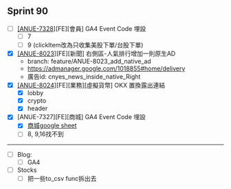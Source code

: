 ## Sprint 90

* [ ] [\[ANUE-7328](https://cnyesrd.atlassian.net/browse/ANUE-7328)]\[FE][會員] GA4 Event Code 埋設
	* [ ] 7
	* [ ] 9 (clickItem改為只收集美股下單/台股下單)
* [x] [\[ANUE-8023](https://cnyesrd.atlassian.net/browse/ANUE-8023)]\[FE][新聞] 右側區-人氣排行增加一則原生AD
	* branch: feature/ANUE-8023_add_native_ad
	* https://admanager.google.com/1018855#home/delivery
	* 廣告id: cnyes_news_inside_native_Right
* [x] [\[ANUE-8024]()][FE][業務][虛擬貨幣] OKX 置換露出連結
	* [x] lobby
	* [x] crypto
	* [x] header
 * [x] [ANUE-7327\]\[FE\][商城] GA4 Event Code 埋設
	* [x]  [商城google sheet](https://docs.google.com/spreadsheets/d/1V80W0yDOsY9S3-Ci2nStJDBK9KWBDAjkMfGsA6qzfsg/edit#gid=417379691)
	* [ ] 8, 9,16找不到
---
* [ ] Blog: 
	* [ ] GA4
* [ ] Stocks
	* [ ] 把一些to_csv func拆出去

